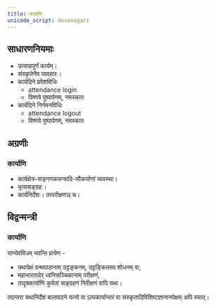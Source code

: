 ```yaml
---
title: पात्राणि
unicode_script: devanagari
---
```


## साधारणनियमाः
- उत्साहपूर्णं कार्यम्।
- संस्कृतेनैव व्यवहारः।
- कार्यदिने प्रवेशविधिः
  - attendance login
  - विष्णवे पुष्पार्पणम्, नमस्कारः
- कार्यदिने निर्गमनविधिः
  - attendance logout
  - विष्णवे पुष्पार्पणम्, नमस्कारः

## अग्रणीः
### कार्याणि
- कार्यक्षेत्र-सङ्गणकयन्त्रादि-सौकर्याणां व्यवस्था।
- भृत्यसङ्ग्रहः।
- कार्यनिर्देशः। तत्परीक्षणञ् च।

## विद्वन्मन्त्री
### कार्याणि
याण्येवंविधम् भवन्ति प्रायेण - 

- यथापेक्षं ग्रन्थपाठानाम् उट्टङ्कनम्, उट्टङ्कितस्य शोधनम् वा, 
- महाभारतादेर् ध्वनिसञ्चिकानाम् परीक्षणं, 
- तादृक्कार्याणि कुर्वतां सङ्ग्रहणं निरीक्षणं वापि यथा। 

तदन्तरा यथानिर्देशं बालपाठने यत्नो वा ऽल्पकार्यान्तरं वा संस्कृतादिविशिष्टज्ञानानपेक्षम् अपि स्यात्।